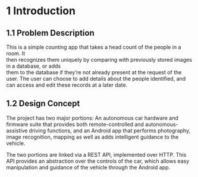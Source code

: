 # 1 Introduction

## 1.1 Problem Description

<!--TODO: Overall Problem Description-->

This	is	a	simple	counting	app	that	takes	a	head	count	of the	people	in	a	room.	It	
then	recognizes	them	uniquely	by	comparing	with previously stored	images	in	a	database,	or	adds	
them	to	the	database	if	they’re	not	already	present at the request of the user. The user can choose to add details about the people identified, and can access and edit these records at a later date.


## 1.2 Design Concept

<!--TODO: State the overall design concept-->

The project has two major portions: An autonomous car hardware and firmware suite that provides both remote-controlled and autonomous-assistive driving functions, and an Android app that performs photography, image recognition, mapping as well as adds intelligent guidance to the vehicle. 

The two portions are linked via a REST API, implemented over HTTP. This API provides an abstraction over the controls of the car, which allows easy manipulation and guidance of the vehicle through the Android app.
